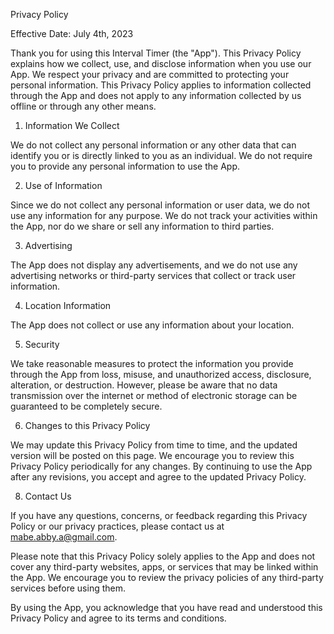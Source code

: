 Privacy Policy

Effective Date: July 4th, 2023

Thank you for using this Interval Timer (the "App"). This Privacy Policy explains how we collect, use, and disclose information when you use our App. We respect your privacy and are committed to protecting your personal information. This Privacy Policy applies to information collected through the App and does not apply to any information collected by us offline or through any other means.

1. Information We Collect

We do not collect any personal information or any other data that can identify you or is directly linked to you as an individual. We do not require you to provide any personal information to use the App.

2. Use of Information

Since we do not collect any personal information or user data, we do not use any information for any purpose. We do not track your activities within the App, nor do we share or sell any information to third parties.

3. Advertising

The App does not display any advertisements, and we do not use any advertising networks or third-party services that collect or track user information.

4. Location Information

The App does not collect or use any information about your location.

5. Security

We take reasonable measures to protect the information you provide through the App from loss, misuse, and unauthorized access, disclosure, alteration, or destruction. However, please be aware that no data transmission over the internet or method of electronic storage can be guaranteed to be completely secure.

6. Changes to this Privacy Policy

We may update this Privacy Policy from time to time, and the updated version will be posted on this page. We encourage you to review this Privacy Policy periodically for any changes. By continuing to use the App after any revisions, you accept and agree to the updated Privacy Policy.

8. Contact Us

If you have any questions, concerns, or feedback regarding this Privacy Policy or our privacy practices, please contact us at mabe.abby.a@gmail.com.

Please note that this Privacy Policy solely applies to the App and does not cover any third-party websites, apps, or services that may be linked within the App. We encourage you to review the privacy policies of any third-party services before using them.

By using the App, you acknowledge that you have read and understood this Privacy Policy and agree to its terms and conditions.